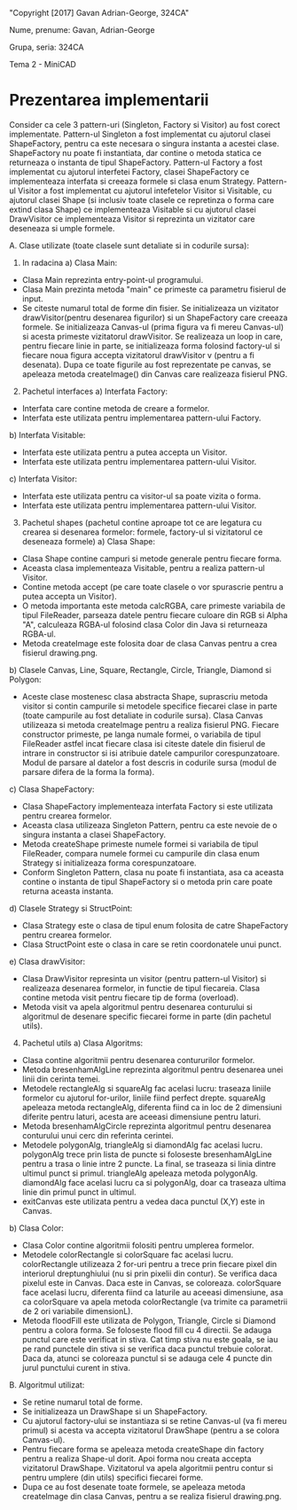 "Copyright [2017] Gavan Adrian-George, 324CA"  

Nume, prenume: Gavan, Adrian-George

Grupa, seria: 324CA

Tema 2 - MiniCAD

Prezentarea implementarii
=========================

Consider ca cele 3 pattern-uri (Singleton, Factory si Visitor) au fost corect
implementate.
Pattern-ul Singleton a fost implementat cu ajutorul clasei ShapeFactory, pentru
ca este necesara o singura instanta a acestei clase. ShapeFactory nu poate fi
instantiata, dar contine o metoda statica ce returneaza o instanta de tipul
ShapeFactory.
Pattern-ul Factory a fost implementat cu ajutorul interfetei Factory, clasei
ShapeFactory ce implementeaza interfata si creeaza formele si clasa enum
Strategy.
Pattern-ul Visitor a fost implementat cu ajutorul intefetelor Visitor si
Visitable, cu ajutorul clasei Shape (si inclusiv toate clasele ce repretinza o
forma care extind clasa Shape) ce implementeaza Visitable si cu ajutorul clasei
DrawVisitor ce implementeaza Visitor si reprezinta un vizitator care deseneaza
si umple formele.

A. Clase utilizate (toate clasele sunt detaliate si in codurile sursa):

1. In radacina
a) Clasa Main:
- Clasa Main reprezinta entry-point-ul programului.
- Clasa Main prezinta metoda "main" ce primeste ca parametru fisierul de
input.
- Se citeste numarul total de forme din fisier. Se initializeaza un vizitator
drawVisitor(pentru desenarea figurilor) si un ShapeFactory care creeaza
formele. Se initializeaza Canvas-ul (prima figura va fi mereu Canvas-ul) si
acesta primeste vizitatorul drawVisitor. Se realizeaza un loop in care, pentru
fiecare linie in parte, se initializeaza forma folosind factory-ul si fiecare
noua figura accepta vizitatorul drawVisitor v (pentru a fi desenata). Dupa ce
toate figurile au fost reprezentate pe canvas, se apeleaza metoda createImage()
din Canvas care realizeaza fisierul PNG.

2. Pachetul interfaces
a) Interfata Factory:
- Interfata care contine metoda de creare a formelor.
- Interfata este utilizata pentru implementarea pattern-ului Factory.

b) Interfata Visitable:
- Interfata este utilizata pentru a putea accepta un Visitor.
- Interfata este utilizata pentru implementarea pattern-ului Visitor.

c) Interfata Visitor:
- Interfata este utilizata pentru ca visitor-ul sa poate vizita o forma.
- Interfata este utilizata pentru implementarea pattern-ului Visitor.

3. Pachetul shapes (pachetul contine aproape tot ce are legatura cu crearea si
desenarea formelor: formele, factory-ul si vizitatorul ce deseneaza formele)
a) Clasa Shape:
- Clasa Shape contine campuri si metode generale pentru fiecare forma.
- Aceasta clasa implementeaza Visitable, pentru a realiza pattern-ul Visitor.
- Contine metoda accept (pe care toate clasele o vor spurascrie pentru a
putea accepta un Visitor).
- O metoda importanta este metoda calcRGBA, care primeste variabila de tipul
FileReader, parseaza datele pentru fiecare culoare din RGB si Alpha "A",
calculeaza RGBA-ul folosind clasa Color din Java si returneaza RGBA-ul.
- Metoda createImage este folosita doar de clasa Canvas pentru a crea fisierul
drawing.png.

b) Clasele Canvas, Line, Square, Rectangle, Circle, Triangle, Diamond si
Polygon:
- Aceste clase mostenesc clasa abstracta Shape, suprascriu metoda visitor si
contin campurile si metodele specifice fiecarei clase in parte (toate campurile
au fost detaliate in codurile sursa). Clasa Canvas utilizeaza si metoda
createImage pentru a realiza fisierul PNG. Fiecare constructor primeste, pe
langa numale formei, o variabila de tipul FileReader astfel incat fiecare clasa
isi citeste datele din fisierul de intrare in constructor si isi atribuie
datele campurilor corespunzatoare. Modul de parsare al datelor a fost descris
in codurile sursa (modul de parsare difera de la forma la forma).

c) Clasa ShapeFactory:
- Clasa ShapeFactory implementeaza interfata Factory si este utilizata pentru
crearea formelor.
- Aceasta clasa utilizeaza Singleton Pattern, pentru ca este nevoie de o
singura instanta a clasei ShapeFactory.
- Metoda createShape primeste numele formei si variabila de tipul FileReader,
compara numele formei cu campurile din clasa enum Strategy si initializeaza
forma corespunzatoare.
- Conform Singleton Pattern, clasa nu poate fi instantiata, asa ca aceasta
contine o instanta de tipul ShapeFactory si o metoda prin care poate returna
aceasta instanta.

d) Clasele Strategy si StructPoint:
- Clasa Strategy este o clasa de tipul enum folosita de catre ShapeFactory
pentru crearea formelor.
- Clasa StructPoint este o clasa in care se retin coordonatele unui punct.

e) Clasa drawVisitor:
- Clasa DrawVisitor represinta un visitor (pentru pattern-ul Visitor) si
realizeaza desenarea formelor, in functie de tipul fiecareia. Clasa contine
metoda visit pentru fiecare tip de forma (overload).
- Metoda visit va apela algoritmul pentru desenarea conturului si algoritmul
de desenare specific fiecarei forme in parte (din pachetul utils).

4. Pachetul utils
a) Clasa Algoritms:
- Clasa contine algoritmii pentru desenarea contururilor formelor.
- Metoda bresenhamAlgLine reprezinta algoritmul pentru desenarea unei linii din
cerinta temei.
- Metodele rectangleAlg si squareAlg fac acelasi lucru: traseaza liniile
formelor cu ajutorul for-urilor, liniile fiind perfect drepte. squareAlg
apeleaza metoda rectangleAlg, diferenta fiind ca in loc de 2 dimensiuni
diferite pentru laturi, acesta are aceeasi dimensiune pentru laturi.
- Metoda bresenhamAlgCircle reprezinta algoritmul pentru desenarea conturului
unui cerc din referinta cerintei.
- Metodele polygonAlg, triangleAlg si diamondAlg fac acelasi lucru. polygonAlg
trece prin lista de puncte si foloseste bresenhamAlgLine pentru a trasa o linie
intre 2 puncte. La final, se traseaza si linia dintre ultimul punct si primul.
triangleAlg apeleaza metoda polygonAlg. diamondAlg face acelasi lucru ca si
polygonAlg, doar ca traseaza ultima linie din primul punct in ultimul.
- exitCanvas este utilizata pentru a vedea daca punctul (X,Y) este in Canvas.

b) Clasa Color:
- Clasa Color contine algoritmii folositi pentru umplerea formelor.
- Metodele colorRectangle si colorSquare fac acelasi lucru. colorRectangle
utilizeaza 2 for-uri pentru a trece prin fiecare pixel din interiorul
dreptunghiului (nu si prin pixelii din contur). Se verifica daca pixelul este
in Canvas. Daca este in Canvas, se coloreaza. colorSquare face acelasi lucru,
diferenta fiind ca laturile au aceeasi dimensiune, asa ca colorSquare va apela
metoda colorRectangle (va trimite ca parametrii de 2 ori variabile dimensionL).
- Metoda floodFill este utilizata de Polygon, Triangle, Circle si Diamond
pentru a colora forma. Se foloseste flood fill cu 4 directii. Se adauga punctul
care este verificat in stiva. Cat timp stiva nu este goala, se iau pe rand
punctele din stiva si se verifica daca punctul trebuie colorat. Daca da, atunci
se coloreaza punctul si se adauga cele 4 puncte din jurul punctului curent in
stiva.

B. Algoritmul utilizat:
- Se retine numarul total de forme.
- Se initializeaza un DrawShape si un ShapeFactory.
- Cu ajutorul factory-ului se instantiaza si se retine Canvas-ul
(va fi mereu primul) si acesta va accepta vizitatorul DrawShape (pentru a se
colora Canvas-ul).
- Pentru fiecare forma se apeleaza metoda createShape din factory pentru a
realiza Shape-ul dorit. Apoi forma nou creata accepta vizitatorul DrawShape.
Vizitatorul va apela algoritmii pentru contur si pentru umplere (din utils)
specifici fiecarei forme.
- Dupa ce au fost desenate toate formele, se apeleaza metoda createImage din
clasa Canvas, pentru a se realiza fisierul drawing.png.
